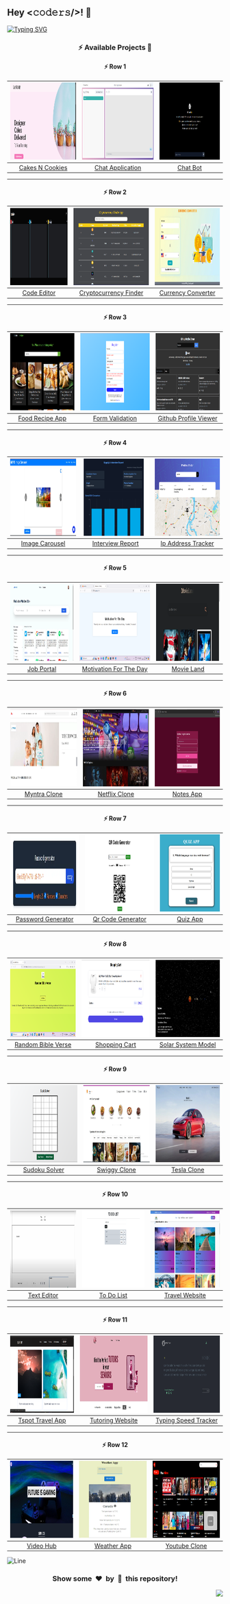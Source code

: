 <h2>Hey <𝚌𝚘𝚍𝚎𝚛𝚜/>! 👋</h2>

[![Typing SVG](https://readme-typing-svg.herokuapp.com?font=Fira+Code&size=60&pause=1000&center=true&vCenter=true&multiline=true&width=1000&height=100&lines=REACT+JS+PROJECTS)](https://git.io/typing-svg)

<div align="center">

### :zap: Available Projects 🎉

#### :zap: Row 1

| <img src="/projects/react/(projects)/cakes-n-cookies/screenshot.webp" width="300px" height="180px"> | <img src="/projects/react/(projects)/chat-application/screenshot.webp" width="300px" height="180px"> | <img src="/projects/react/(projects)/chat-bot/screenshot.webp" width="300px" height="180px"> |
| :--: | :--: | :--: |
| [Cakes N Cookies](./projects/react/(projects)/cakes-n-cookies) | [Chat Application](./projects/react/(projects)/chat-application) | [Chat Bot](./projects/react/(projects)/chat-bot) |

---

#### :zap: Row 2

| <img src="/projects/react/(projects)/code-editor/screenshot.webp" width="300px" height="180px"> | <img src="/projects/react/(projects)/cryptocurrency-finder/screenshot.webp" width="300px" height="180px"> | <img src="/projects/react/(projects)/currency-converter/screenshot.webp" width="300px" height="180px"> |
| :--: | :--: | :--: |
| [Code Editor](./projects/react/(projects)/code-editor) | [Cryptocurrency Finder](./projects/react/(projects)/cryptocurrency-finder) | [Currency Converter](./projects/react/(projects)/currency-converter) |

---

#### :zap: Row 3

| <img src="/projects/react/(projects)/food-recipe-app/screenshot.webp" width="300px" height="180px"> | <img src="/projects/react/(projects)/form-validation/screenshot.webp" width="300px" height="180px"> | <img src="/projects/react/(projects)/github-profile-viewer/screenshot.webp" width="300px" height="180px"> |
| :--: | :--: | :--: |
| [Food Recipe App](./projects/react/(projects)/food-recipe-app) | [Form Validation](./projects/react/(projects)/form-validation) | [Github Profile Viewer](./projects/react/(projects)/github-profile-viewer) |

---

#### :zap: Row 4

| <img src="/projects/react/(projects)/image-carousel/screenshot.webp" width="300px" height="180px"> | <img src="/projects/react/(projects)/interview-report/screenshot.webp" width="300px" height="180px"> | <img src="/projects/react/(projects)/ip-address-tracker/screenshot.webp" width="300px" height="180px"> |
| :--: | :--: | :--: |
| [Image Carousel](./projects/react/(projects)/image-carousel) | [Interview Report](./projects/react/(projects)/interview-report) | [Ip Address Tracker](./projects/react/(projects)/ip-address-tracker) |

---

#### :zap: Row 5

| <img src="/projects/react/(projects)/job-portal/screenshot.webp" width="300px" height="180px"> | <img src="/projects/react/(projects)/motivation-for-the-day/screenshot.webp" width="300px" height="180px"> | <img src="/projects/react/(projects)/movie-land/screenshot.webp" width="300px" height="180px"> |
| :--: | :--: | :--: |
| [Job Portal](./projects/react/(projects)/job-portal) | [Motivation For The Day](./projects/react/(projects)/motivation-for-the-day) | [Movie Land](./projects/react/(projects)/movie-land) |

---

#### :zap: Row 6

| <img src="/projects/react/(projects)/myntra-clone/screenshot.webp" width="300px" height="180px"> | <img src="/projects/react/(projects)/netflix-clone/screenshot.webp" width="300px" height="180px"> | <img src="/projects/react/(projects)/notes-app/screenshot.webp" width="300px" height="180px"> |
| :--: | :--: | :--: |
| [Myntra Clone](./projects/react/(projects)/myntra-clone) | [Netflix Clone](./projects/react/(projects)/netflix-clone) | [Notes App](./projects/react/(projects)/notes-app) |

---

#### :zap: Row 7

| <img src="/projects/react/(projects)/password-generator/screenshot.webp" width="300px" height="180px"> | <img src="/projects/react/(projects)/qr-code-generator/screenshot.webp" width="300px" height="180px"> | <img src="/projects/react/(projects)/quiz-app/screenshot.webp" width="300px" height="180px"> |
| :--: | :--: | :--: |
| [Password Generator](./projects/react/(projects)/password-generator) | [Qr Code Generator](./projects/react/(projects)/qr-code-generator) | [Quiz App](./projects/react/(projects)/quiz-app) |

---

#### :zap: Row 8

| <img src="/projects/react/(projects)/random-bible-verse/screenshot.webp" width="300px" height="180px"> | <img src="/projects/react/(projects)/shopping-cart/screenshot.webp" width="300px" height="180px"> | <img src="/projects/react/(projects)/solar-system-model/screenshot.webp" width="300px" height="180px"> |
| :--: | :--: | :--: |
| [Random Bible Verse](./projects/react/(projects)/random-bible-verse) | [Shopping Cart](./projects/react/(projects)/shopping-cart) | [Solar System Model](./projects/react/(projects)/solar-system-model) |

---

#### :zap: Row 9

| <img src="/projects/react/(projects)/sudoku-solver/screenshot.webp" width="300px" height="180px"> | <img src="/projects/react/(projects)/swiggy-clone/screenshot.webp" width="300px" height="180px"> | <img src="/projects/react/(projects)/tesla-clone/screenshot.webp" width="300px" height="180px"> |
| :--: | :--: | :--: |
| [Sudoku Solver](./projects/react/(projects)/sudoku-solver) | [Swiggy Clone](./projects/react/(projects)/swiggy-clone) | [Tesla Clone](./projects/react/(projects)/tesla-clone) |

---

#### :zap: Row 10

| <img src="/projects/react/(projects)/text-editor/screenshot.webp" width="300px" height="180px"> | <img src="/projects/react/(projects)/to-do-list/screenshot.webp" width="300px" height="180px"> | <img src="/projects/react/(projects)/travel-website/screenshot.webp" width="300px" height="180px"> |
| :--: | :--: | :--: |
| [Text Editor](./projects/react/(projects)/text-editor) | [To Do List](./projects/react/(projects)/to-do-list) | [Travel Website](./projects/react/(projects)/travel-website) |

---

#### :zap: Row 11

| <img src="/projects/react/(projects)/tspot-travel-app/screenshot.webp" width="300px" height="180px"> | <img src="/projects/react/(projects)/tutoring-website/screenshot.webp" width="300px" height="180px"> | <img src="/projects/react/(projects)/typing-speed-tracker/screenshot.webp" width="300px" height="180px"> |
| :--: | :--: | :--: |
| [Tspot Travel App](./projects/react/(projects)/tspot-travel-app) | [Tutoring Website](./projects/react/(projects)/tutoring-website) | [Typing Speed Tracker](./projects/react/(projects)/typing-speed-tracker) |

---

#### :zap: Row 12

| <img src="/projects/react/(projects)/video-hub/screenshot.webp" width="300px" height="180px"> | <img src="/projects/react/(projects)/weather-app/screenshot.webp" width="300px" height="180px"> | <img src="/projects/react/(projects)/youtube-clone/screenshot.webp" width="300px" height="180px"> |
| :--: | :--: | :--: |
| [Video Hub](./projects/react/(projects)/video-hub) | [Weather App](./projects/react/(projects)/weather-app) | [Youtube Clone](./projects/react/(projects)/youtube-clone) |

</div>

![Line](https://github.com/Avdhesh-Varshney/WebMasterLog/assets/114330097/4b78510f-a941-45f8-a9d5-80ed0705e847)

<div align="center">
    <h3>Show some &nbsp;❤️&nbsp; by &nbsp;🌟&nbsp; this repository!</h3>
</div>

<a href="#top"><img src="https://img.shields.io/badge/⬆-Back%20to%20Top-red?style=for-the-badge" align="right"/></a>
